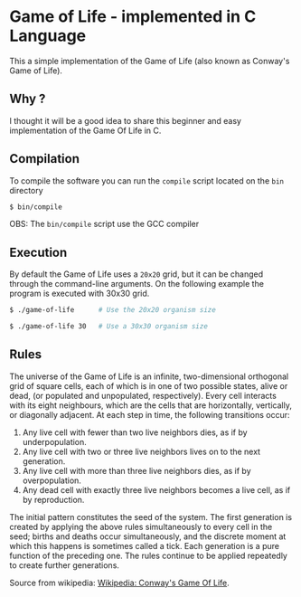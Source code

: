 # Game of Life - implemented in C Language

This a simple implementation of the Game of Life (also known as Conway's Game of Life).

## Why ?

I thought it will be a good idea to share this beginner and easy implementation of the Game Of Life in C.

## Compilation

To compile the software you can run the `compile` script located on the `bin` directory 

```sh
$ bin/compile
```
OBS: The `bin/compile` script use the GCC compiler

## Execution

By default the Game of Life uses a `20x20` grid, but it can be changed through the command-line
arguments. On the following example the program is executed with 30x30 grid.

```sh
$ ./game-of-life      # Use the 20x20 organism size

$ ./game-of-life 30   # Use a 30x30 organism size
```

## Rules

The universe of the Game of Life is an infinite, two-dimensional orthogonal grid
of square cells, each of which is in one of two possible states, alive or dead, 
(or populated and unpopulated, respectively). Every cell interacts with its eight 
neighbours, which are the cells that are horizontally, vertically, or diagonally 
adjacent. At each step in time, the following transitions occur:

1. Any live cell with fewer than two live neighbors dies, as if by underpopulation.
2. Any live cell with two or three live neighbors lives on to the next generation.
3. Any live cell with more than three live neighbors dies, as if by overpopulation.
4. Any dead cell with exactly three live neighbors becomes a live cell, as if by reproduction.

The initial pattern constitutes the seed of the system. The first generation is created by applying 
the above rules simultaneously to every cell in the seed; births and deaths occur simultaneously, 
and the discrete moment at which this happens is sometimes called a tick. Each generation is a 
pure function of the preceding one. The rules continue to be applied repeatedly to create 
further generations.

Source from wikipedia: [Wikipedia: Conway's Game Of Life](https://en.wikipedia.org/wiki/Conway%27s_Game_of_Life).
